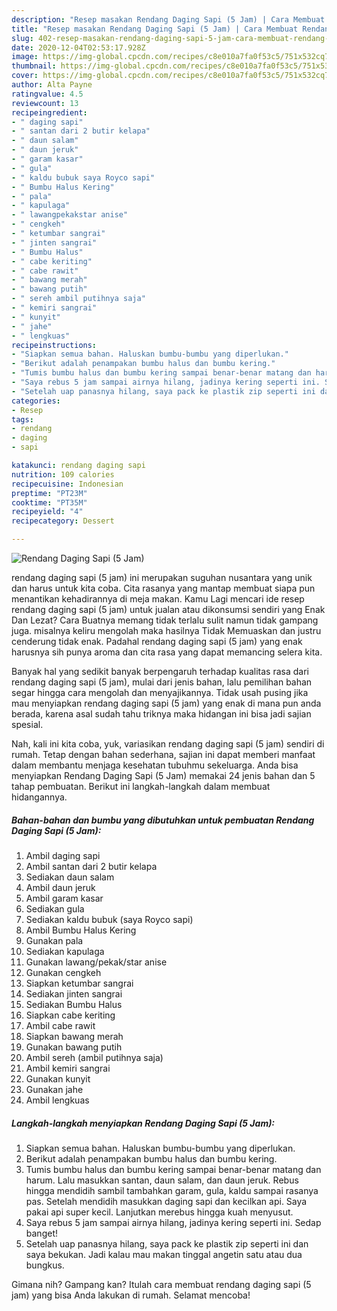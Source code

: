 ```yaml
---
description: "Resep masakan Rendang Daging Sapi (5 Jam) | Cara Membuat Rendang Daging Sapi (5 Jam) Yang Paling Enak"
title: "Resep masakan Rendang Daging Sapi (5 Jam) | Cara Membuat Rendang Daging Sapi (5 Jam) Yang Paling Enak"
slug: 402-resep-masakan-rendang-daging-sapi-5-jam-cara-membuat-rendang-daging-sapi-5-jam-yang-paling-enak
date: 2020-12-04T02:53:17.928Z
image: https://img-global.cpcdn.com/recipes/c8e010a7fa0f53c5/751x532cq70/rendang-daging-sapi-5-jam-foto-resep-utama.jpg
thumbnail: https://img-global.cpcdn.com/recipes/c8e010a7fa0f53c5/751x532cq70/rendang-daging-sapi-5-jam-foto-resep-utama.jpg
cover: https://img-global.cpcdn.com/recipes/c8e010a7fa0f53c5/751x532cq70/rendang-daging-sapi-5-jam-foto-resep-utama.jpg
author: Alta Payne
ratingvalue: 4.5
reviewcount: 13
recipeingredient:
- " daging sapi"
- " santan dari 2 butir kelapa"
- " daun salam"
- " daun jeruk"
- " garam kasar"
- " gula"
- " kaldu bubuk saya Royco sapi"
- " Bumbu Halus Kering"
- " pala"
- " kapulaga"
- " lawangpekakstar anise"
- " cengkeh"
- " ketumbar sangrai"
- " jinten sangrai"
- " Bumbu Halus"
- " cabe keriting"
- " cabe rawit"
- " bawang merah"
- " bawang putih"
- " sereh ambil putihnya saja"
- " kemiri sangrai"
- " kunyit"
- " jahe"
- " lengkuas"
recipeinstructions:
- "Siapkan semua bahan. Haluskan bumbu-bumbu yang diperlukan."
- "Berikut adalah penampakan bumbu halus dan bumbu kering."
- "Tumis bumbu halus dan bumbu kering sampai benar-benar matang dan harum. Lalu masukkan santan, daun salam, dan daun jeruk. Rebus hingga mendidih sambil tambahkan garam, gula, kaldu sampai rasanya pas. Setelah mendidih masukkan daging sapi dan kecilkan api. Saya pakai api super kecil. Lanjutkan merebus hingga kuah menyusut."
- "Saya rebus 5 jam sampai airnya hilang, jadinya kering seperti ini. Sedap banget!"
- "Setelah uap panasnya hilang, saya pack ke plastik zip seperti ini dan saya bekukan. Jadi kalau mau makan tinggal angetin satu atau dua bungkus."
categories:
- Resep
tags:
- rendang
- daging
- sapi

katakunci: rendang daging sapi 
nutrition: 109 calories
recipecuisine: Indonesian
preptime: "PT23M"
cooktime: "PT35M"
recipeyield: "4"
recipecategory: Dessert

---
```



![Rendang Daging Sapi (5 Jam)](https://img-global.cpcdn.com/recipes/c8e010a7fa0f53c5/751x532cq70/rendang-daging-sapi-5-jam-foto-resep-utama.jpg)


rendang daging sapi (5 jam) ini merupakan suguhan nusantara yang unik dan harus untuk kita coba. Cita rasanya yang mantap membuat siapa pun menantikan kehadirannya di meja makan.
Kamu Lagi mencari ide resep rendang daging sapi (5 jam) untuk jualan atau dikonsumsi sendiri yang Enak Dan Lezat? Cara Buatnya memang tidak terlalu sulit namun tidak gampang juga. misalnya keliru mengolah maka hasilnya Tidak Memuaskan dan justru cenderung tidak enak. Padahal rendang daging sapi (5 jam) yang enak harusnya sih punya aroma dan cita rasa yang dapat memancing selera kita.



Banyak hal yang sedikit banyak berpengaruh terhadap kualitas rasa dari rendang daging sapi (5 jam), mulai dari jenis bahan, lalu pemilihan bahan segar hingga cara mengolah dan menyajikannya. Tidak usah pusing jika mau menyiapkan rendang daging sapi (5 jam) yang enak di mana pun anda berada, karena asal sudah tahu triknya maka hidangan ini bisa jadi sajian spesial.


Nah, kali ini kita coba, yuk, variasikan rendang daging sapi (5 jam) sendiri di rumah. Tetap dengan bahan sederhana, sajian ini dapat memberi manfaat dalam membantu menjaga kesehatan tubuhmu sekeluarga. Anda bisa menyiapkan Rendang Daging Sapi (5 Jam) memakai 24 jenis bahan dan 5 tahap pembuatan. Berikut ini langkah-langkah dalam membuat hidangannya.

<!--inarticleads1-->

##### Bahan-bahan dan bumbu yang dibutuhkan untuk pembuatan Rendang Daging Sapi (5 Jam):

1. Ambil  daging sapi
1. Ambil  santan dari 2 butir kelapa
1. Sediakan  daun salam
1. Ambil  daun jeruk
1. Ambil  garam kasar
1. Sediakan  gula
1. Sediakan  kaldu bubuk (saya Royco sapi)
1. Ambil  Bumbu Halus Kering
1. Gunakan  pala
1. Sediakan  kapulaga
1. Gunakan  lawang/pekak/star anise
1. Gunakan  cengkeh
1. Siapkan  ketumbar sangrai
1. Sediakan  jinten sangrai
1. Sediakan  Bumbu Halus
1. Siapkan  cabe keriting
1. Ambil  cabe rawit
1. Siapkan  bawang merah
1. Gunakan  bawang putih
1. Ambil  sereh (ambil putihnya saja)
1. Ambil  kemiri sangrai
1. Gunakan  kunyit
1. Gunakan  jahe
1. Ambil  lengkuas




<!--inarticleads2-->

##### Langkah-langkah menyiapkan Rendang Daging Sapi (5 Jam):

1. Siapkan semua bahan. Haluskan bumbu-bumbu yang diperlukan.
1. Berikut adalah penampakan bumbu halus dan bumbu kering.
1. Tumis bumbu halus dan bumbu kering sampai benar-benar matang dan harum. Lalu masukkan santan, daun salam, dan daun jeruk. Rebus hingga mendidih sambil tambahkan garam, gula, kaldu sampai rasanya pas. Setelah mendidih masukkan daging sapi dan kecilkan api. Saya pakai api super kecil. Lanjutkan merebus hingga kuah menyusut.
1. Saya rebus 5 jam sampai airnya hilang, jadinya kering seperti ini. Sedap banget!
1. Setelah uap panasnya hilang, saya pack ke plastik zip seperti ini dan saya bekukan. Jadi kalau mau makan tinggal angetin satu atau dua bungkus.




Gimana nih? Gampang kan? Itulah cara membuat rendang daging sapi (5 jam) yang bisa Anda lakukan di rumah. Selamat mencoba!
